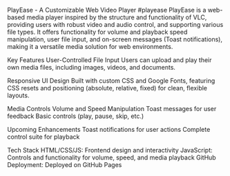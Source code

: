 PlayEase - A Customizable Web Video Player
#playease
PlayEase is a web-based media player inspired by the structure and functionality of VLC, providing users with robust video and audio control, and supporting various file types. It offers functionality for volume and playback speed manipulation, user file input, and on-screen messages (Toast notifications), making it a versatile media solution for web environments.

Key Features
User-Controlled File Input
Users can upload and play their own media files, including images, videos, and documents.

Responsive UI Design
Built with custom CSS and Google Fonts, featuring CSS resets and positioning (absolute, relative, fixed) for clean, flexible layouts.

Media Controls
Volume and Speed Manipulation
Toast messages for user feedback
Basic controls (play, pause, skip, etc.)

Upcoming Enhancements
Toast notifications for user actions
Complete control suite for playback

Tech Stack
HTML/CSS/JS: Frontend design and interactivity
JavaScript: Controls and functionality for volume, speed, and media playback
GitHub Deployment: Deployed on GitHub Pages

